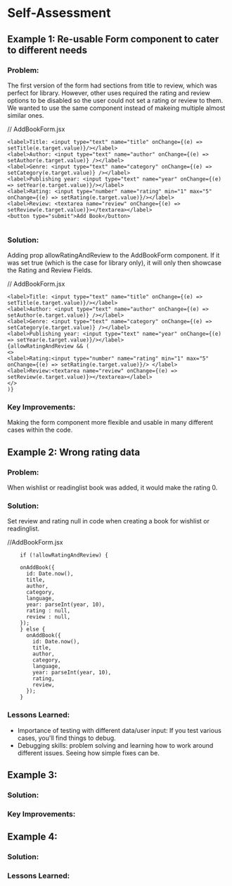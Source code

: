 # Self-Assessment
## Example 1: Re-usable Form component to cater to different needs

### Problem: 
The first version of the form had sections from title to review, which was perfect for library. However, other uses required the rating and review options to be disabled so the user could not set a rating or review to them. We wanted to use the same component instead of makeing multiple almost similar ones.

// AddBookForm.jsx
```
<label>Title: <input type="text" name="title" onChange={(e) => setTitle(e.target.value)}/></label>
<label>Author: <input type="text" name="author" onChange={(e) => setAuthor(e.target.value)} /></label>
<label>Genre: <input type="text" name="category" onChange={(e) => setCategory(e.target.value)} /></label>
<label>Publishing year: <input type="text" name="year" onChange={(e) => setYear(e.target.value)}/></label>
<label>Rating: <input type="number" name="rating" min="1" max="5" onChange={(e) => setRating(e.target.value)}/></label>
<label>Review: <textarea name="review" onChange={(e) => setReview(e.target.value)}></textarea></label>
<button type="submit">Add Book</button>
                    
```

### Solution:
Adding prop allowRatingAndReview to the AddBookForm component. If it was set true (which is the case for library only), it will only then showcase the Rating and Review Fields.

// AddBookForm.jsx
```
<label>Title: <input type="text" name="title" onChange={(e) => setTitle(e.target.value)}/></label>
<label>Author: <input type="text" name="author" onChange={(e) => setAuthor(e.target.value)} /></label>
<label>Genre: <input type="text" name="category" onChange={(e) => setCategory(e.target.value)} /></label>
<label>Publishing year: <input type="text" name="year" onChange={(e) => setYear(e.target.value)}/></label>
{allowRatingAndReview && (
<>
<label>Rating:<input type="number" name="rating" min="1" max="5" onChange={(e) => setRating(e.target.value)}/> </label>
<label>Review:<textarea name="review" onChange={(e) => setReview(e.target.value)}></textarea></label>
</>
)}
```

### Key Improvements:
Making the form component more flexible and usable in many different cases within the code. 

## Example 2: Wrong rating data

### Problem: 
When wishlist or readinglist book was added, it would make the rating 0.

### Solution:
Set review and rating null in code when creating a book for wishlist or readinglist.

//AddBookForm.jsx

```
    if (!allowRatingAndReview) {

    onAddBook({
      id: Date.now(), 
      title,
      author,
      category,
      language,
      year: parseInt(year, 10),
      rating : null,
      review : null,
    });
    } else {
      onAddBook({
        id: Date.now(), 
        title,
        author,
        category,
        language,
        year: parseInt(year, 10),
        rating,
        review,
      });
    }
```
### Lessons Learned:
- Importance of testing with different data/user input: If you test various cases, you'll find things to debug.
- Debugging skills: problem solving and learning how to work around different issues. Seeing how simple fixes can be.

## Example 3:

### Solution:

### Key Improvements:


   
## Example 4: 

### Solution:



### Lessons Learned:
